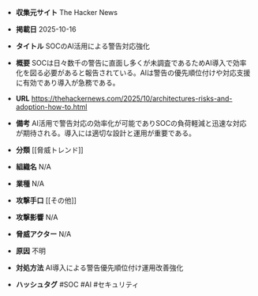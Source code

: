 - **収集元サイト**
The Hacker News

- **掲載日**
2025-10-16

- **タイトル**
SOCのAI活用による警告対応強化

- **概要**
SOCは日々数千の警告に直面し多くが未調査であるためAI導入で効率化を図る必要があると報告されている。AIは警告の優先順位付けや対応支援に有効であり導入が急務である。

- **URL**
https://thehackernews.com/2025/10/architectures-risks-and-adoption-how-to.html

- **備考**
AI活用で警告対応の効率化が可能でありSOCの負荷軽減と迅速な対応が期待される。導入には適切な設計と運用が重要である。

- **分類**
[[脅威トレンド]]

- **組織名**
N/A

- **業種**
N/A

- **攻撃手口**
[[その他]]

- **攻撃影響**
N/A

- **脅威アクター**
N/A

- **原因**
不明

- **対処方法**
AI導入による警告優先順位付け運用改善強化

- **ハッシュタグ**
#SOC #AI #セキュリティ

